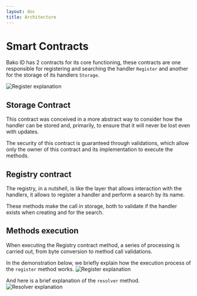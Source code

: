 ```yaml
---
layout: doc
title: Architecture
---
```


# Smart Contracts
Bako ID has 2 contracts for its core functioning, these contracts are one responsible for registering and searching
the handler `Register`  and another for the storage of its handlers `Storage`.

![Register explanation](/contracts-grapqh.png)

## Storage Contract
This contract was conceived in a more abstract way to consider how the handler can be stored and, primarily, to ensure
that it will never be lost even with updates.

The security of this contract is guaranteed through validations, which allow only the owner of this contract and its
implementation to execute the methods.

<ContractDeployment name="storage" />

## Registry contract
The registry, in a nutshell, is like the layer that allows interaction with the handlers, it allows to register a 
handler and perform a search by its name.

These methods make the call in storage, both to validate if the handler exists when creating and for the search.

<ContractDeployment name="register" />

## Methods execution
When executing the Registry contract method, a series of processing is carried out, from byte conversion 
to method call validations.


In the demonstration below, we briefly explain how the execution process of the `register` method works.
![Register explanation](/register-example.svg)

And here is a brief explanation of the `resolver` method.
![Resolver explanation](/resolver-example.svg)
